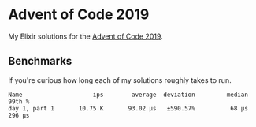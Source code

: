 # Advent of Code 2019

My Elixir solutions for the [Advent of Code 2019](http://adventofcode.com/2019).

## Benchmarks

If you're curious how long each of my solutions roughly takes to run.

```
Name                    ips        average  deviation         median         99th %
day 1, part 1       10.75 K       93.02 μs   ±590.57%          68 μs         296 μs
```
